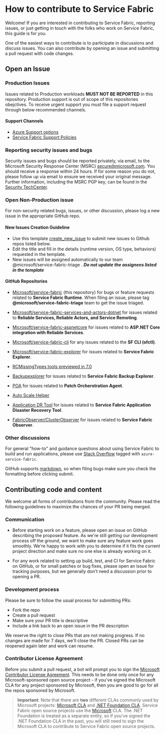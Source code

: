 # How to contribute to Service Fabric
Welcome! If you are interested in contributing to Service Fabric, reporting issues, or just getting in touch with the folks who work on Service Fabric, this guide is for you.

One of the easiest ways to contribute is to participate in discussions and discuss issues. You can also contribute by opening an issue and submitting a pull request with code changes.

## Open an Issue

### Production Issues
Issues related to Production workloads  **MUST NOT BE REPORTED** in this repository. Production support is out of scope of this repositories obejctives. To receive urgent support you must file a support request through below recommended channels.
  
  #### Support Channels
  - [Azure Support options](https://azure.microsoft.com/en-us/support/options/)
  - [Service Fabric Support Policies](https://docs.microsoft.com/en-us/azure/service-fabric/service-fabric-support) 

### Reporting security issues and bugs
Security issues and bugs should be reported privately, via email, to the Microsoft Security Response Center (MSRC)  secure@microsoft.com. You should receive a response within 24 hours. If for some reason you do not, please follow up via email to ensure we received your original message. Further information, including the MSRC PGP key, can be found in the [Security TechCenter](https://technet.microsoft.com/en-us/security/ff852094.aspx).

### Open Non-Production issue
For non-security related bugs, issues, or other discussion, please log a new issue in the appropriate GitHub repo.

#### New Issues Creation Guideline
   -  Use this template [create_new_issue](https://github.com/microsoft/service-fabric/issues/new?template=create_new_issue.md) to submit new issues to Github repos listed       below.
   -  Edit the title and fill in the details (runtime version, OS type, behaviors) requested in the template.
   -  New issues will be assigned automatically to our team @microsoft/service-fabric-triage . ***Do not update the assignees listed in the template***
     
 #### GitHub Repositories

- [Microsoft/service-fabric](http://github.com/Microsoft/service-fabric) (this repository) for bugs or feature requests related to **Service Fabric Runtime**. When filing an issue, please tag **@microsoft/service-fabric-triage** team to get the issue triaged.
- [Microsoft/service-fabric-services-and-actors-dotnet](https://github.com/Microsoft/service-fabric-services-and-actors-dotnet) for issues related to **Reliable Services, Reliable Actors, and Service Remoting**.
- [Microsoft/service-fabric-aspnetcore](https://github.com/Microsoft/service-fabric-aspnetcore) for issues related to **ASP.NET Core integration with Reliable Services**.
- [Microsoft/service-fabric-cli](https://github.com/Microsoft/service-fabric-cli) for any issues related to the **SF CLI (sfctl)**.
- [Microsoft/service-fabric-explorer](https://github.com/Microsoft/service-fabric-explorer) for issues related to **Service Fabric Explorer**.

- [RCMissingTypes tools previewed in 7.0](https://github.com/hiadusum/ReliableCollectionsMissingTypesTool)
- [Backupexplorer](https://github.com/microsoft/service-fabric-backup-explorer) for issues related to **Service Fabric Backup Explorer**.
- [POA](https://github.com/microsoft/Service-Fabric-POA) for issues related to **Patch Orcherstration Agent**.
- [Auto Scale Helper](https://github.com/Azure/service-fabric-autoscale-helper)
- [Application DR Tool](https://github.com/microsoft/Service-Fabric-AppDRTool) for issues related to **Service Fabric Application Disaster Recovery Tool**.
- [FabricObserver/ClusterObserver](https://github.com/microsoft/service-fabric-observer) for issues related to **Service Fabric Observer**.


### Other discussions
For general "how-to" and guidance questions about using Service Fabric to build and run applications, please use [Stack Overflow](http://stackoverflow.com/questions/tagged/azure-service-fabric) tagged with `azure-service-fabric`.

GitHub supports [markdown](https://help.github.com/categories/writing-on-github/), so when filing bugs make sure you check the formatting before clicking submit.

## Contributing code and content
We welcome all forms of contributions from the community. Please read the following guidelines  to maximize the chances of your PR being merged.

### Communication
 - Before starting work on a feature, please open an issue on GitHub describing the proposed feature. As we're still getting our development process off the ground, we want to make sure any feature work goes smoothly. We're happy to work with you to determine if it fits the current project direction and make sure no one else is already working on it.

 - For any work related to setting up build, test, and CI for Service Fabric on GitHub, or for small patches or bug fixes, please open an issue for tracking purposes, but we generally don't need a discussion prior to opening a PR.

### Development process
Please be sure to follow the usual process for submitting PRs:

 - Fork the repo
 - Create a pull request
 - Make sure your PR title is descriptive
 - Include a link back to an open issue in the PR description

We reserve the right to close PRs that are not making progress. If no changes are made for 7 days, we'll close the PR. Closed PRs can be reopened again later and work can resume.

### Contributor License Agreement
Before you submit a pull request, a bot will prompt you to sign the [Microsoft Contributor License Agreement](https://cla.microsoft.com/). This needs to be done only once for any Microsoft-sponsored open source project - if you've signed the Microsoft CLA for any project sponsored by Microsoft, then you are good to go for all the repos sponsored by Microsoft.

 > **Important**: Note that there are **two** different CLAs commonly used by Microsoft projects: [Microsoft CLA](https://cla.microsoft.com/) and [.NET Foundation CLA](https://cla2.dotnetfoundation.org/). Service Fabric open source projects use the [Microsoft](https://cla.microsoft.com/) CLA. The .NET Foundation is treated as a separate entity, so if you've signed the .NET Foundation CLA in the past, you will still need to sign the Microsoft CLA to contribute to Service Fabric open source projects.
